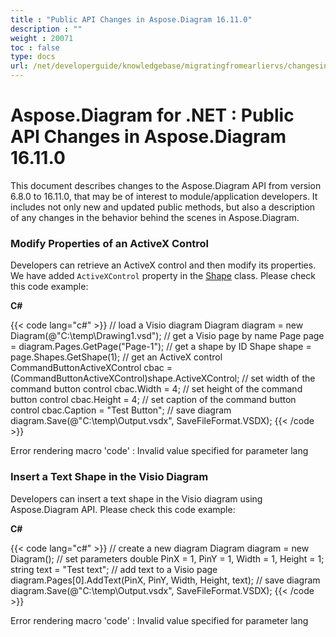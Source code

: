 ```yaml
---
title : "Public API Changes in Aspose.Diagram 16.11.0" 
description : "" 
weight : 20071 
toc : false
type: docs
url: /net/developerguide/knowledgebase/migratingfromearliervs/changesin16xx/public+api+changes+in+aspose.diagram+16.11.0/
---
```


# Aspose.Diagram for .NET : Public API Changes in Aspose.Diagram 16.11.0


This document describes changes to the Aspose.Diagram API from version 6.8.0 to 16.11.0, that may be of interest to module/application developers. It includes not only new and updated public methods, but also a description of any changes in the behavior behind the scenes in Aspose.Diagram.

### Modify Properties of an ActiveX Control

Developers can retrieve an ActiveX control and then modify its properties. We have added `ActiveXControl` property in the [Shape](http://www.aspose.com/api/net/diagram/aspose.diagram/shape) class. Please check this code example:

**C#**

{{< code lang="c#" >}}
// load a Visio diagram
Diagram diagram = new Diagram(@"C:\temp\Drawing1.vsd");
// get a Visio page by name
Page page = diagram.Pages.GetPage("Page-1");
// get a shape by ID
Shape shape = page.Shapes.GetShape(1);
// get an ActiveX control
CommandButtonActiveXControl cbac = (CommandButtonActiveXControl)shape.ActiveXControl;
// set width of the command button control
cbac.Width = 4;
// set height of the command button control
cbac.Height = 4;
// set caption of the command button control
cbac.Caption = "Test Button";
// save diagram
diagram.Save(@"C:\temp\Output.vsdx", SaveFileFormat.VSDX);
{{< /code >}}

Error rendering macro 'code' : Invalid value specified for parameter lang

### Insert a Text Shape in the Visio Diagram

Developers can insert a text shape in the Visio diagram using Aspose.Diagram API. Please check this code example:

**C#**

{{< code lang="c#" >}}
// create a new diagram
Diagram diagram = new Diagram();
// set parameters
double PinX = 1, PinY = 1, Width = 1, Height = 1;
string text = "Test text";
// add text to a Visio page
diagram.Pages[0].AddText(PinX, PinY, Width, Height, text);
// save diagram 
diagram.Save(@"C:\temp\Output.vsdx", SaveFileFormat.VSDX);
{{< /code >}}

Error rendering macro 'code' : Invalid value specified for parameter lang

